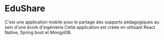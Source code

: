 # EduShare
C'est une application mobile pour le partage des supports pédagogiques au sein d'une école d'ingénierie
Cette application est créée en utilisant React Native, Spring boot et MongoDB.
